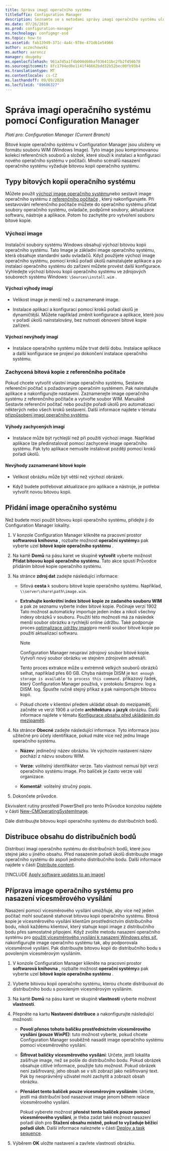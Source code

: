 ```yaml
---
title: Správa imagí operačního systému
titleSuffix: Configuration Manager
description: Seznamte se s metodami správy imagí operačního systému uložených v souborech WIM (Windows Image).
ms.date: 07/26/2019
ms.prod: configuration-manager
ms.technology: configmgr-osd
ms.topic: how-to
ms.assetid: fab13949-371c-4a4c-978e-471db1e54966
author: aczechowski
ms.author: aaroncz
manager: dougeby
ms.openlocfilehash: 961a7d5a1f4b000d60baf036411bc2fb2f456b78
ms.sourcegitcommit: 8fc1704ed0e1141f46662bdd32b52bec00fb93b4
ms.translationtype: MT
ms.contentlocale: cs-CZ
ms.lasthandoff: 09/09/2020
ms.locfileid: "89606327"
---
```

# <a name="manage-os-images-with-configuration-manager"></a>Správa imagí operačního systému pomocí Configuration Manager

*Platí pro: Configuration Manager (Current Branch)*

Bitové kopie operačního systému v Configuration Manager jsou uloženy ve formátu souboru WIM (Windows Image). Tyto image jsou komprimovanou kolekcí referenčních souborů a složek, které slouží k instalaci a konfiguraci nového operačního systému v počítači. Mnoho scénářů nasazení operačního systému vyžaduje bitovou kopii operačního systému.


## <a name="os-image-types"></a>Typy bitových kopií operačního systému

Můžete použít [výchozí image operačního systému](#default-image)nebo sestavit image operačního systému z [referenčního počítače](#bkmk_capture) , který nakonfigurujete. Při sestavování referenčního počítače můžete do operačního systému přidat soubory operačního systému, ovladače, podpůrné soubory, aktualizace softwaru, nástroje a aplikace. Potom ho zachytíte pro vytvoření souboru bitové kopie.

### <a name="default-image"></a>Výchozí image

Instalační soubory systému Windows obsahují výchozí bitovou kopii operačního systému. Tato Image je základní image operačního systému, která obsahuje standardní sadu ovladačů. Když použijete výchozí image operačního systému, pomocí kroků pořadí úkolů nainstalujete aplikace a po instalaci operačního systému do zařízení můžete provést další konfigurace. Vyhledejte výchozí bitovou kopii operačního systému ve zdrojových souborech systému Windows: `\Sources\install.wim` .  

#### <a name="default-image-advantages"></a>Výchozí výhody imagí

- Velikost image je menší než u zaznamenané image.  

- Instalace aplikací a konfigurací pomocí kroků pořadí úkolů je dynamičtější. Můžete například změnit konfigurace a aplikace, které jsou v pořadí úkolů nainstalovány, bez nutnosti obnovení bitové kopie zařízení.  

#### <a name="default-image-disadvantages"></a>Výchozí nevýhody imagí

- Instalace operačního systému může trvat delší dobu. Instalace aplikace a další konfigurace se projeví po dokončení instalace operačního systému.  


### <a name="captured-image-from-a-reference-computer"></a><a name="bkmk_capture"></a> Zachycená bitová kopie z referenčního počítače

Pokud chcete vytvořit vlastní image operačního systému, Sestavte referenční počítač s požadovaným operačním systémem. Pak nainstalujte aplikace a nakonfigurujte nastavení. Zaznamenejte image operačního systému z referenčního počítače a vytvořte soubor WIM. Manuálně Sestavte referenční počítač nebo použijte pořadí úkolů pro automatizaci některých nebo všech kroků sestavení. Další informace najdete v tématu [přizpůsobení imagí operačního systému](customize-operating-system-images.md).  

#### <a name="captured-image-advantages"></a>Výhody zachycených imagí

- Instalace může být rychlejší než při použití výchozí image. Například aplikace lze předinstalovat pomocí zachycené image operačního systému. Pak tyto aplikace nemusíte instalovat později pomocí kroků pořadí úkolů.  

#### <a name="captured-image-disadvantages"></a>Nevýhody zaznamenané bitové kopie

- Velikost obrázku může být větší než výchozí obrázek.  

- Když budete potřebovat aktualizace pro aplikace a nástroje, je potřeba vytvořit novou bitovou kopii.  


## <a name="add-an-os-image"></a><a name="BKMK_AddOSImages"></a> Přidání image operačního systému  

Než budete moci použít bitovou kopii operačního systému, přidejte ji do Configuration Manager lokality.

1. V konzole Configuration Manager klikněte na pracovní prostor **softwarová knihovna** , rozbalte možnost **operační systémy**a pak vyberte uzel **bitové kopie operačního systému** .  

2. Na kartě **Domů** na pásu karet ve skupině **vytvořit** vyberte možnost **Přidat bitovou kopii operačního systému**. Tato akce spustí Průvodce přidáním bitové kopie operačního systému.  

3. Na stránce **zdroj dat** zadejte následující informace:

    - Síťová **cesta** k souboru bitové kopie operačního systému. Například, `\\server\share\path\image.wim`.

    - **Extrahujte konkrétní index bitové kopie ze zadaného souboru WIM** a pak ze seznamu vyberte index bitové kopie.<!--3719699--> Počínaje verzí 1902 Tato možnost automaticky importuje jeden index a nikoli všechny indexy obrázků v souboru. Použití této možnosti má za následek menší soubor obrázku a rychlejší online údržbu. Také podporuje proces [optimalizace údržby imagí](#bkmk_resetbase)pro menší soubor bitové kopie po použití aktualizací softwaru.  

        > [!Note]  
        > Configuration Manager neupraví zdrojový soubor bitové kopie. Vytvoří nový soubor obrázku ve stejném zdrojovém adresáři.
        >
        > Tento proces extrakce může u extrémně velkých souborů obrázků selhat, například přes 60 GB. Chyba nástroje DISM je `Not enough storage is available to process this command.` příkazový řádek, který Configuration Manager používá, v protokolu Smsprov. log a DISM. log. Spusťte ručně stejný příkaz a pak naimportujte bitovou kopii.<!-- SCCMDocs-pr issue 3502 -->  

    - Pokud chcete v klientovi předem ukládat obsah do mezipaměti, začněte ve verzi 1906 a určete **architekturu** a **jazyk** obrázku. Další informace najdete v tématu [Konfigurace obsahu před ukládáním do mezipaměti](../deploy-use/configure-precache-content.md).<!--4224642-->  

4. Na stránce **Obecné** zadejte následující informace. Tyto informace jsou užitečné pro účely identifikace, pokud máte více než jednu Image operačního systému.  

    - **Název**: jedinečný název obrázku. Ve výchozím nastavení název pochází z názvu souboru WIM.  

    - **Verze**: volitelný identifikátor verze. Tato vlastnost nemusí být verzí operačního systému image. Pro balíček je často verze vaší organizace.  

    - **Komentář**: volitelný stručný popis.  

5. Dokončete průvodce.  

Ekvivalent rutiny prostředí PowerShell pro tento Průvodce konzolou najdete v části [New-CMOperatingSystemImage](/powershell/module/configurationmanager/new-cmoperatingsystemimage).

Dále distribuujte bitovou kopii operačního systému do distribučních bodů.  


## <a name="distribute-content-to-distribution-points"></a><a name="BKMK_DistributeBootImages"></a> Distribuce obsahu do distribučních bodů  

Distribuci imagí operačního systému do distribučních bodů, které jsou stejné jako u jiného obsahu. Před nasazením pořadí úkolů distribuujte image operačního systému do aspoň jednoho distribučního bodu. Další informace najdete v části [Distribute content](../../core/servers/deploy/configure/deploy-and-manage-content.md#bkmk_distribute).  


[!INCLUDE [Apply software updates to an image](includes/wim-apply-updates.md)]


## <a name="prepare-the-os-image-for-multicast-deployments"></a><a name="BKMK_OSImageMulticast"></a> Příprava image operačního systému pro nasazení vícesměrového vysílání  

Nasazení pomocí vícesměrového vysílání umožňuje, aby více než jeden počítač mohl současně stahovat bitovou kopii operačního systému. Bitová kopie je vícesměrového vysílání klientům prostřednictvím distribučního bodu, nikoli každému klientovi, který stahuje kopii image z distribučního bodu přes samostatné připojení. Když zvolíte metodu nasazení operačního systému pro [použití vícesměrového vysílání k nasazení Windows přes síť](../deploy-use/use-multicast-to-deploy-windows-over-the-network.md), nakonfigurujte image operačního systému tak, aby podporovala vícesměrové vysílání. Pak distribuujte bitovou kopii do distribučního bodu s povoleným vícesměrovým vysíláním.

1. V konzole Configuration Manager klikněte na pracovní prostor **softwarová knihovna** , rozbalte možnost **operační systémy**a pak vyberte uzel **bitové kopie operačního systému** .  

2. Vyberte bitovou kopii operačního systému, kterou chcete distribuovat do distribučního bodu s povoleným vícesměrovým vysíláním.  

3. Na kartě **Domů** na pásu karet ve skupině **vlastnosti** vyberte možnost **vlastnosti**.  

4. Přepněte na kartu **Nastavení distribuce** a nakonfigurujte následující možnosti:  

    - **Povolí přenos tohoto balíčku prostřednictvím vícesměrového vysílání (pouze WinPE)**: tuto možnost vyberte, pokud chcete Configuration Manager souběžně nasadit image operačního systému pomocí vícesměrového vysílání.  

    - **Šifrovat balíčky vícesměrového vysílání**: Určete, jestli lokalita zašifruje image, než se pošle do distribučního bodu. Pokud obrázek obsahuje citlivé informace, použijte tuto možnost. Pokud obrázek není zašifrovaný, jeho obsah se v síti zobrazí jako nešifrovaný text. Pak by neoprávněný uživatel mohl zachytit a zobrazit obsah obrázku.  

    - **Přenášet tento balíček pouze vícesměrovým vysíláním**: Určete, jestli má distribuční bod nasazovat image jenom během relace vícesměrového vysílání.  

         Pokud vyberete možnost **přenést tento balíček pouze pomocí vícesměrového vysílání**, je třeba zadat také možnost nasazení pořadí úloh pro **Stažení obsahu místně, pokud to vyžaduje běžící pořadí úloh**. Další informace naleznete v části [Deploy a task sequence](../deploy-use/deploy-a-task-sequence.md).  

5. Výběrem **OK** uložte nastavení a zavřete vlastnosti obrázku.